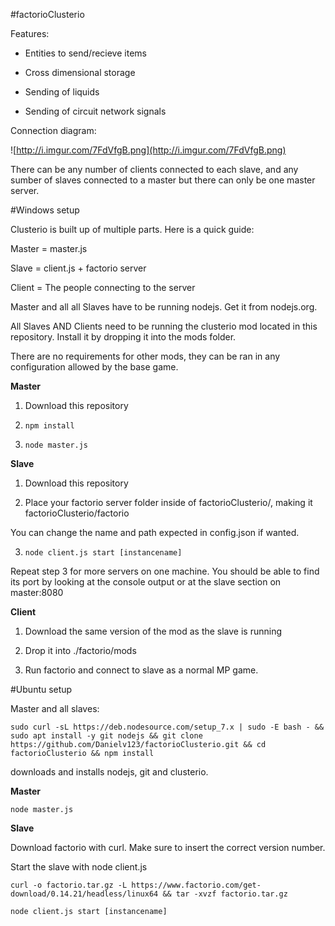 #factorioClusterio

Features:

- Entities to send/recieve items

- Cross dimensional storage

- Sending of liquids

- Sending of circuit network signals

Connection diagram:

![http://i.imgur.com/7FdVfgB.png](http://i.imgur.com/7FdVfgB.png)

There can be any number of clients connected to each slave, and any sumber of slaves connected to a master but there can only be one master server.

#Windows setup

Clusterio is built up of multiple parts. Here is a quick guide:

Master = master.js

Slave = client.js + factorio server

Client = The people connecting to the server

Master and all all Slaves have to be running nodejs. Get it from nodejs.org.

All Slaves AND Clients need to be running the clusterio mod located in this repository. Install it by dropping it into the mods folder.

There are no requirements for other mods, they can be ran in any configuration allowed by the base game.

**Master**

1. Download this repository

2.     npm install

3.     node master.js

**Slave**

1. Download this repository

2. Place your factorio server folder inside of factorioClusterio/, making it factorioClusterio/factorio

You can change the name and path expected in config.json if wanted.

3.     node client.js start [instancename]

Repeat step 3 for more servers on one machine. You should be able to find its port by looking at the console output or at the slave section on master:8080

**Client**

1. Download the same version of the mod as the slave is running

2. Drop it into ./factorio/mods

3. Run factorio and connect to slave as a normal MP game.

#Ubuntu setup

Master and all slaves:

    sudo curl -sL https://deb.nodesource.com/setup_7.x | sudo -E bash - && sudo apt install -y git nodejs && git clone https://github.com/Danielv123/factorioClusterio.git && cd factorioClusterio && npm install

downloads and installs nodejs, git and clusterio.

**Master**

    node master.js
    
**Slave**

Download factorio with curl. Make sure to insert the correct version number.

Start the slave with node client.js

    curl -o factorio.tar.gz -L https://www.factorio.com/get-download/0.14.21/headless/linux64 && tar -xvzf factorio.tar.gz
    
    node client.js start [instancename]
